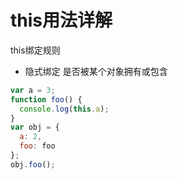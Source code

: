 # this用法详解
this绑定规则
* 隐式绑定
是否被某个对象拥有或包含   

```javascript
var a = 3;
function foo() {
  console.log(this.a);
}
var obj = {
  a: 2,
  foo: foo
};
obj.foo();
```

